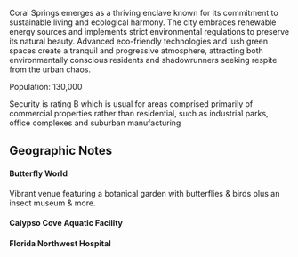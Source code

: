 Coral Springs emerges as a thriving enclave known for its commitment to sustainable living and ecological harmony. The city embraces renewable energy sources and implements strict environmental regulations to preserve its natural beauty. Advanced eco-friendly technologies and lush green spaces create a tranquil and progressive atmosphere, attracting both environmentally conscious residents and shadowrunners seeking respite from the urban chaos.

Population: 130,000

Security is rating B which is usual for areas comprised primarily of commercial properties rather than residential, such as industrial parks, office complexes and suburban manufacturing

## Geographic Notes

#### Butterfly World
Vibrant venue featuring a botanical garden with butterflies & birds plus an insect museum & more.

#### Calypso Cove Aquatic Facility

#### Florida Northwest Hospital